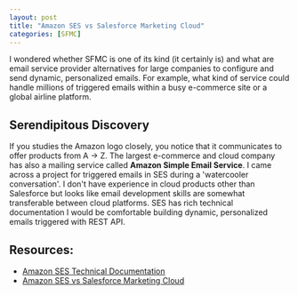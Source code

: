 ```yaml
---
layout: post
title: "Amazon SES vs Salesforce Marketing Cloud"
categories: [SFMC]
---
```


I wondered whether SFMC is one of its kind (it certainly is) and what are email service provider alternatives for large companies to configure and send dynamic, personalized emails. For example, what kind of service could handle millions of triggered emails within a busy e-commerce site or a global airline platform. 

## Serendipitous Discovery
If you studies the Amazon logo closely, you notice that it communicates to offer products from A -> Z. The largest e-commerce and cloud company has also a mailing service called **Amazon Simple Email Service**. I came across a project for triggered emails in SES during a 'watercooler conversation'. I don't have experience in cloud products other than Salesforce but looks like email development skills are somewhat transferable between cloud platforms. SES has rich technical documentation I would be comfortable building dynamic, personalized emails triggered with REST API.

## Resources:

*   [Amazon SES Technical Documentation](https://docs.aws.amazon.com/ses/index.html)
*   [Amazon SES vs Salesforce Marketing Cloud](https://www.trustradius.com/compare-products/amazon-simple-email-service-vs-salesforce-marketing-cloud-email)

